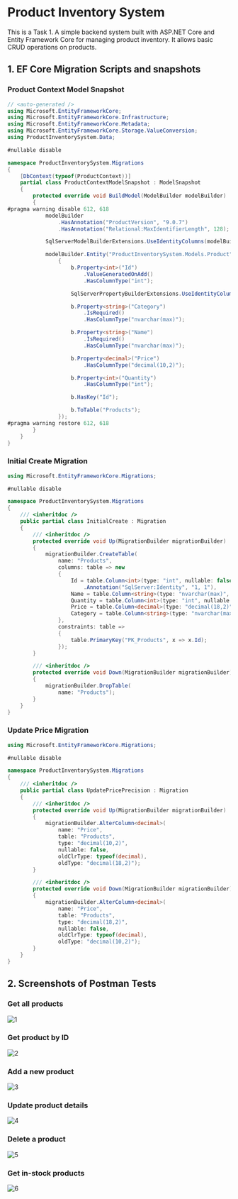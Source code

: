 # Product Inventory System

This is a Task 1. A simple backend system built with ASP.NET Core and Entity Framework Core for managing product inventory. It allows basic CRUD operations on products.

## 1. EF Core Migration Scripts and snapshots
### Product Context Model Snapshot
```csharp
// <auto-generated />
using Microsoft.EntityFrameworkCore;
using Microsoft.EntityFrameworkCore.Infrastructure;
using Microsoft.EntityFrameworkCore.Metadata;
using Microsoft.EntityFrameworkCore.Storage.ValueConversion;
using ProductInventorySystem.Data;

#nullable disable

namespace ProductInventorySystem.Migrations
{
    [DbContext(typeof(ProductContext))]
    partial class ProductContextModelSnapshot : ModelSnapshot
    {
        protected override void BuildModel(ModelBuilder modelBuilder)
        {
#pragma warning disable 612, 618
            modelBuilder
                .HasAnnotation("ProductVersion", "9.0.7")
                .HasAnnotation("Relational:MaxIdentifierLength", 128);

            SqlServerModelBuilderExtensions.UseIdentityColumns(modelBuilder);

            modelBuilder.Entity("ProductInventorySystem.Models.Product", b =>
                {
                    b.Property<int>("Id")
                        .ValueGeneratedOnAdd()
                        .HasColumnType("int");

                    SqlServerPropertyBuilderExtensions.UseIdentityColumn(b.Property<int>("Id"));

                    b.Property<string>("Category")
                        .IsRequired()
                        .HasColumnType("nvarchar(max)");

                    b.Property<string>("Name")
                        .IsRequired()
                        .HasColumnType("nvarchar(max)");

                    b.Property<decimal>("Price")
                        .HasColumnType("decimal(10,2)");

                    b.Property<int>("Quantity")
                        .HasColumnType("int");

                    b.HasKey("Id");

                    b.ToTable("Products");
                });
#pragma warning restore 612, 618
        }
    }
}

```
### Initial Create Migration
```csharp
using Microsoft.EntityFrameworkCore.Migrations;

#nullable disable

namespace ProductInventorySystem.Migrations
{
    /// <inheritdoc />
    public partial class InitialCreate : Migration
    {
        /// <inheritdoc />
        protected override void Up(MigrationBuilder migrationBuilder)
        {
            migrationBuilder.CreateTable(
                name: "Products",
                columns: table => new
                {
                    Id = table.Column<int>(type: "int", nullable: false)
                        .Annotation("SqlServer:Identity", "1, 1"),
                    Name = table.Column<string>(type: "nvarchar(max)", nullable: false),
                    Quantity = table.Column<int>(type: "int", nullable: false),
                    Price = table.Column<decimal>(type: "decimal(18,2)", nullable: false),
                    Category = table.Column<string>(type: "nvarchar(max)", nullable: false)
                },
                constraints: table =>
                {
                    table.PrimaryKey("PK_Products", x => x.Id);
                });
        }

        /// <inheritdoc />
        protected override void Down(MigrationBuilder migrationBuilder)
        {
            migrationBuilder.DropTable(
                name: "Products");
        }
    }
}
```
### Update Price Migration
```csharp
using Microsoft.EntityFrameworkCore.Migrations;

#nullable disable

namespace ProductInventorySystem.Migrations
{
    /// <inheritdoc />
    public partial class UpdatePricePrecision : Migration
    {
        /// <inheritdoc />
        protected override void Up(MigrationBuilder migrationBuilder)
        {
            migrationBuilder.AlterColumn<decimal>(
                name: "Price",
                table: "Products",
                type: "decimal(10,2)",
                nullable: false,
                oldClrType: typeof(decimal),
                oldType: "decimal(18,2)");
        }

        /// <inheritdoc />
        protected override void Down(MigrationBuilder migrationBuilder)
        {
            migrationBuilder.AlterColumn<decimal>(
                name: "Price",
                table: "Products",
                type: "decimal(18,2)",
                nullable: false,
                oldClrType: typeof(decimal),
                oldType: "decimal(10,2)");
        }
    }
}
```

## 2. Screenshots of Postman Tests
### Get all products
![1](/ProductInventorySystem/screenshots/1.png)

### Get product by ID
![2](/ProductInventorySystem/screenshots/2.png)

### Add a new product
![3](/ProductInventorySystem/screenshots/3.png)

### Update product details
![4](/ProductInventorySystem/screenshots/4.png)

### Delete a product
![5](/ProductInventorySystem/screenshots/5.png)

### Get in-stock products
![6](/ProductInventorySystem/screenshots/6.png)
